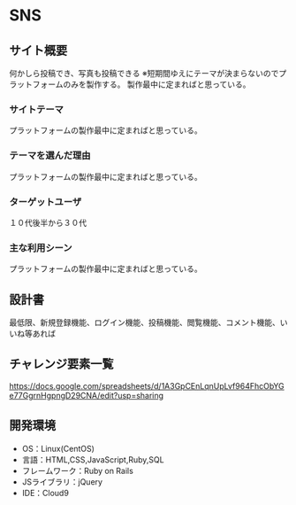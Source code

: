 # SNS

## サイト概要
何かしら投稿でき、写真も投稿できる
※短期間ゆえにテーマが決まらないのでプラットフォームのみを製作する。
製作最中に定まればと思っている。

### サイトテーマ
プラットフォームの製作最中に定まればと思っている。


### テーマを選んだ理由
プラットフォームの製作最中に定まればと思っている。


### ターゲットユーザ
１０代後半から３０代

### 主な利用シーン
プラットフォームの製作最中に定まればと思っている。



## 設計書
最低限、新規登録機能、ログイン機能、投稿機能、閲覧機能、コメント機能、いいね等あれば

## チャレンジ要素一覧
https://docs.google.com/spreadsheets/d/1A3GpCEnLqnUpLvf964FhcObYGe77GgrnHgpngD29CNA/edit?usp=sharing

## 開発環境
- OS：Linux(CentOS)
- 言語：HTML,CSS,JavaScript,Ruby,SQL
- フレームワーク：Ruby on Rails
- JSライブラリ：jQuery
- IDE：Cloud9
